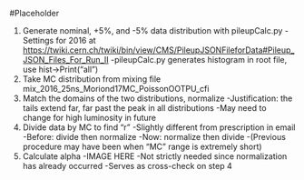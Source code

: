 #Placeholder
1. Generate nominal, +5%, and -5% data distribution with pileupCalc.py
-Settings for 2016 at https://twiki.cern.ch/twiki/bin/view/CMS/PileupJSONFileforData#Pileup_JSON_Files_For_Run_II
-pileupCalc.py generates histogram in root file, use hist->Print(“all”) 
2. Take MC distribution from mixing file mix_2016_25ns_Moriond17MC_PoissonOOTPU_cfi
3. Match the domains of the two distributions, normalize
-Justification: the tails extend far, far past the peak in all distributions
-May need to change for high luminosity in future
4. Divide data by MC to find “r”
-Slightly different from prescription in email
-Before: divide then normalize
-Now: normalize then divide
-(Previous procedure may have been when “MC” range is extremely short)
5. Calculate alpha
-IMAGE HERE
-Not strictly needed since normalization has already occurred
-Serves as cross-check on step 4
